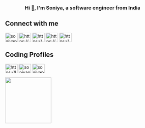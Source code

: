 
<h3 align="center">Hi 👋, I'm Soniya, a software engineer from India</h3>

## Connect with me 
<a href="https://twitter.com/soniyaprasad77" target="blank"><img align="center" src="https://raw.githubusercontent.com/rahuldkjain/github-profile-readme-generator/master/src/images/icons/Social/twitter.svg" alt="soniyaprasad77" height="30" width="40" /></a>
<a href="https://linkedin.com/in/https://www.linkedin.com/in/soniyaprasad77" target="blank"><img align="center" src="https://raw.githubusercontent.com/rahuldkjain/github-profile-readme-generator/master/src/images/icons/Social/linked-in-alt.svg" alt="https://www.linkedin.com/in/soniyaprasad77" height="30" width="40" /></a>
<a href="https://www.youtube.com/c/https://www.youtube.com/@soniyaprasad77" target="blank"><img align="center" src="https://raw.githubusercontent.com/rahuldkjain/github-profile-readme-generator/master/src/images/icons/Social/youtube.svg" alt="https://www.youtube.com/@soniyaprasad77" height="30" width="40" /></a>
<a href="https://hashnode.com/https://hashnode.com/@soniyaprasad" target="blank"><img align="center" src="https://raw.githubusercontent.com/rahuldkjain/github-profile-readme-generator/master/src/images/icons/Social/hashnode.svg" alt="https://hashnode.com/@soniyaprasad" height="30" width="40" /></a>
<a href="https://stackoverflow.com/users/https://stackoverflow.com/users/17251755/soniya-prasad" target="blank"><img align="center" src="https://raw.githubusercontent.com/rahuldkjain/github-profile-readme-generator/master/src/images/icons/Social/stack-overflow.svg" alt="https://stackoverflow.com/users/17251755/soniya-prasad" height="30" width="40" /></a>

## Coding Profiles 
<a href="https://leetcode.com/u/soniyaprasad77/" target="blank"><img align="center" src="https://raw.githubusercontent.com/rahuldkjain/github-profile-readme-generator/master/src/images/icons/Social/leet-code.svg" alt="https://leetcode.com/u/soniyaprasad77/" height="30" width="40" /></a>
<a href="https://codeforces.com/profile/soniyaprasad77" target="blank"><img align="center" src="https://raw.githubusercontent.com/rahuldkjain/github-profile-readme-generator/master/src/images/icons/Social/codeforces.svg" alt="soniyaprasad77" height="30" width="40" /></a>
<a href="https://www.codechef.com/users/soniyaprasad" target="blank"><img align="center" src="https://cdn.jsdelivr.net/npm/simple-icons@3.1.0/icons/codechef.svg" alt="soniyaprasad" height="30" width="40" /></a>

<p> <img src="https://komarev.com/ghpvc/?username=soniyaprasad77&label=Visitors%20&color=0e75b6&style=flat" width="150" /> </p>



